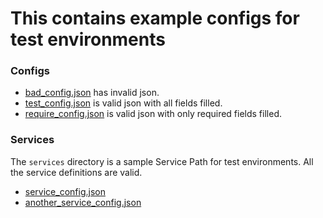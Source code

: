 # This contains example configs for test environments

### Configs 
 - [bad_config.json](configs/bad_config.json) has invalid json.
 - [test_config.json](configs/test_config.json) is valid json with all fields filled.
 - [require_config.json](configs/require_config.json) is valid json with only required fields filled.

### Services
The `services` directory is a sample Service Path for test environments. All
the service definitions are valid.
 - [service_config.json](services/service_config.json)
 - [another_service_config.json](services/another_service_config.json)
